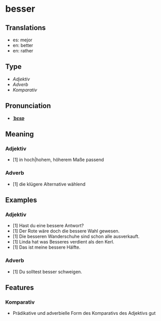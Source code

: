 # besser
## Translations
- es: mejor
- en: better
- en: rather
## Type
- _Adjektiv_
- _Adverb_
- _Komparativ_
## Pronunciation
- **_[ˈbɛsɐ](https://commons.wikimedia.org/wiki/File:De-besser.ogg)_**
## Meaning
### Adjektiv
- [1] in hoch|hohem, höherem Maße passend
### Adverb
- [1] die klügere Alternative wählend
## Examples
### Adjektiv
- [1] Hast du eine bessere Antwort?
- [1] Der Rote wäre doch die bessere Wahl gewesen.
- [1] Die besseren Wanderschuhe sind schon alle ausverkauft.
- [1] Linda hat was Besseres verdient als den Kerl.
- [1] Das ist meine bessere Hälfte.
### Adverb
- [1] Du solltest besser schweigen.
## Features
### Komparativ
- Prädikative und adverbielle Form des Komparativs des Adjektivs gut
